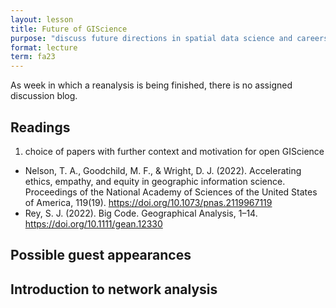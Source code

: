 ```yaml
---
layout: lesson
title: Future of GIScience
purpose: "discuss future directions in spatial data science and careers"
format: lecture
term: fa23
---
```


As week in which a reanalysis is being finished, there is no assigned discussion blog.

## Readings

1. choice of papers with further context and motivation for open GIScience
  - Nelson, T. A., Goodchild, M. F., & Wright, D. J. (2022). Accelerating ethics, empathy, and equity in geographic information science. Proceedings of the National Academy of Sciences of the United States of America, 119(19). https://doi.org/10.1073/pnas.2119967119
  - Rey, S. J. (2022). Big Code. Geographical Analysis, 1–14. https://doi.org/10.1111/gean.12330

## Possible guest appearances

## Introduction to network analysis
